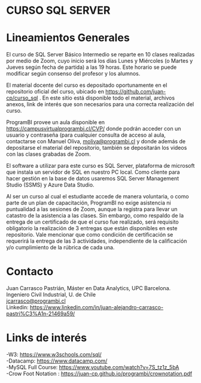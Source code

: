 # CURSO SQL SERVER
# Lineamientos Generales

El curso de SQL Server Básico Intermedio se reparte en 10 clases realizadas por medio de Zoom, 
cuyo inicio será los días Lunes y Miércoles (o Martes y Jueves según fecha de partida) a las 19 horas. 
Este horario se puede modificar según consenso del profesor y los alumnos. 
  
El material docente del curso es depositado oportunamente en el repositorio oficial del curso, ubicado en 
https://github.com/juan-cp/curso_sql . En este sitio está disponible todo el material, archivos anexos, 
link de interés que son necesarios para una correcta realización del curso. 

ProgramBI provee un aula disponible en https://campusvirtualprogrambi.cl/CVP/
donde podrán acceder con un usuario y contraseña (para cualquier consulta de acceso al aula, 
contactarse con Manuel Oliva, moliva@programbi.cl
y donde además de depositarse el material del repositorio, 
también se depositarán los videos con las clases grabadas de Zoom. 
                                                  
El software a utilizar para este curso es SQL Server, plataforma de microsoft que instala un servidor de SQL en nuestro PC local. 
Como cliente para hacer gestión en la base de datos usaremos SQL Server Management Studio (SSMS) y Azure Data Studio.
                                                  
Al ser un curso al cual el estudiante accede de manera voluntaria, o como parte de un plan de capacitación, ProgramBI
no exige asistencia ni puntualidad a las sesiones de Zoom, aunque la registra para llevar un catastro de la asistencia a las clases. 
Sin embargo, como respaldo de la entrega de un certificado de que el curso fue realizado, será requisito obligatorio la realización de 3 entregas que están disponibles en este repositorio.
Vale mencionar que como condición de certificación se requerirá la entrega de las 3 actividades, independiente de la calificación y/o cumplimiento de la rúbrica de cada una.

# Contacto
                                                  
Juan Carrasco Pastrián, Máster en Data Analytics, UPC Barcelona.\
Ingeniero Civil Industrial, U. de Chile\
jcarrasco@programbi.cl \
Linkedin: https://www.linkedin.com/in/juan-alejandro-carrasco-pastri%C3%A1n-21469a59/


# Links de interés

-W3: https://www.w3schools.com/sql/ \
-Datacamp: https://www.datacamp.com/ \
-MySQL Full Course: https://www.youtube.com/watch?v=7S_tz1z_5bA \
-Crow Foot Notation : https://juan-cp.github.io/programbi/crownotation.pdf 

